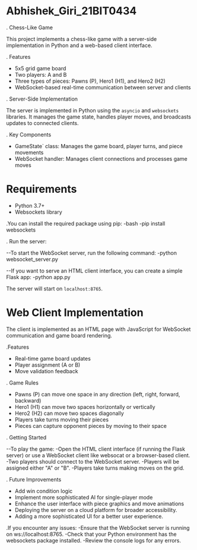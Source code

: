 # Abhishek_Giri_21BIT0434

. Chess-Like Game

This project implements a chess-like game with a server-side implementation in Python and a web-based client interface.

. Features

- 5x5 grid game board
- Two players: A and B
- Three types of pieces: Pawns (P), Hero1 (H1), and Hero2 (H2)
- WebSocket-based real-time communication between server and clients

. Server-Side Implementation

The server is implemented in Python using the `asyncio` and `websockets` libraries. It manages the game state, handles player moves, and broadcasts updates to connected clients.

. Key Components
- GameState` class: Manages the game board, player turns, and piece movements
- WebSocket handler: Manages client connections and processes game moves

# Requirements
- Python 3.7+
- Websockets library

.You can install the required package using pip:
-bash
-pip install websockets

. Run the server:

--To start the WebSocket server, run the following command:
-python websocket_server.py

--If you want to serve an HTML client interface, you can create a simple Flask app:
-python app.py

The server will start on `localhost:8765`.

# Web Client Implementation

The client is implemented as an HTML page with JavaScript for WebSocket communication and game board rendering.

 .Features
- Real-time game board updates
- Player assignment (A or B)
- Move validation feedback

. Game Rules
- Pawns (P) can move one space in any direction (left, right, forward, backward)
- Hero1 (H1) can move two spaces horizontally or vertically
- Hero2 (H2) can move two spaces diagonally
- Players take turns moving their pieces
- Pieces can capture opponent pieces by moving to their space

. Getting Started

--To play the game:
-Open the HTML client interface (if running the Flask server) or use a WebSocket client like websocat or a browser-based client.
-Two players should connect to the WebSocket server.
-Players will be assigned either "A" or "B".
-Players take turns making moves on the grid.

. Future Improvements
- Add win condition logic
- Implement more sophisticated AI for single-player mode
- Enhance the user interface with piece graphics and move animations
- Deploying the server on a cloud platform for broader accessibility.
- Adding a more sophisticated UI for a better user experience.

.If you encounter any issues:
-Ensure that the WebSocket server is running on ws://localhost:8765.
-Check that your Python environment has the websockets package installed.
-Review the console logs for any errors.



